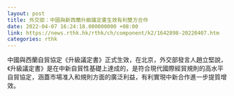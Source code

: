 ```yaml
---
layout: post
title: 外交部：中國與新西蘭升級議定書生效有利雙方合作
date: 2022-04-07 16:24:18.000000000 +08:00
link: https://news.rthk.hk/rthk/ch/component/k2/1642898-20220407.htm
categories: rthk
---
```


中國與西蘭自貿協定《升級議定書》正式生效，在北京，外交部發言人趙立堅說，《升級議定書》是在中新自貿性基礎上達成的，是符合現代國際經貿規則的高水平自貿協定，涵蓋市場准入和規則方面的廣泛利益，有利實現中新合作進一步提質增效。
